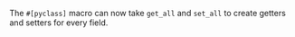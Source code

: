 The `#[pyclass]` macro can now take `get_all` and `set_all` to create getters and setters for every field.